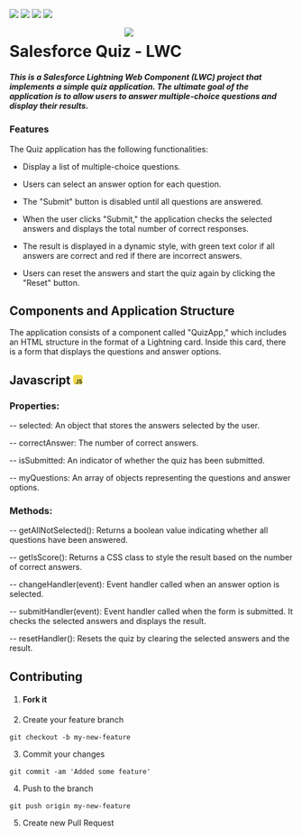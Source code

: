 <img src="https://img.shields.io/badge/Salesforce-00A1DF"> <img src="https://img.shields.io/badge/LWC-00A1DF"> <img src="https://img.shields.io/badge/Javascript-EFD81D"> <img src="https://img.shields.io/badge/HTML5-E44D26">

<img src="https://login.salesforce.com/img/logo190.png" align="right" width="300">

# Salesforce Quiz - LWC
##### This is a Salesforce Lightning Web Component (LWC) project that implements a simple quiz application. The ultimate goal of the application is to allow users to answer multiple-choice questions and display their results.

### Features
The Quiz application has the following functionalities:

- Display a list of multiple-choice questions.

- Users can select an answer option for each question.

- The "Submit" button is disabled until all questions are answered.

- When the user clicks "Submit," the application checks the selected answers and displays the total number of correct responses.

- The result is displayed in a dynamic style, with green text color if all answers are correct and red if there are incorrect answers.

- Users can reset the answers and start the quiz again by clicking the "Reset" button.

## Components and Application Structure
The application consists of a component called "QuizApp," which includes an HTML structure in the format of a Lightning card. Inside this card, there is a form that displays the questions and answer options.

## Javascript <img src="https://raw.githubusercontent.com/tandpfun/skill-icons/59059d9d1a2c092696dc66e00931cc1181a4ce1f/icons/JavaScript.svg" width="17">

### Properties:

-- selected: An object that stores the answers selected by the user.

-- correctAnswer: The number of correct answers.

-- isSubmitted: An indicator of whether the quiz has been submitted.

-- myQuestions: An array of objects representing the questions and answer options.


### Methods:

-- getAllNotSelected(): Returns a boolean value indicating whether all questions have been answered.

-- getIsScore(): Returns a CSS class to style the result based on the number of correct answers.

-- changeHandler(event): Event handler called when an answer option is selected.

-- submitHandler(event): Event handler called when the form is submitted. It checks the selected answers and displays the result.

-- resetHandler(): Resets the quiz by clearing the selected answers and the result.


## Contributing
 1. #### Fork it


2. Create your feature branch 


```
git checkout -b my-new-feature
```

3. Commit your changes
```
git commit -am 'Added some feature'
```

4. Push to the branch
```
git push origin my-new-feature
```


5. Create new Pull Request
